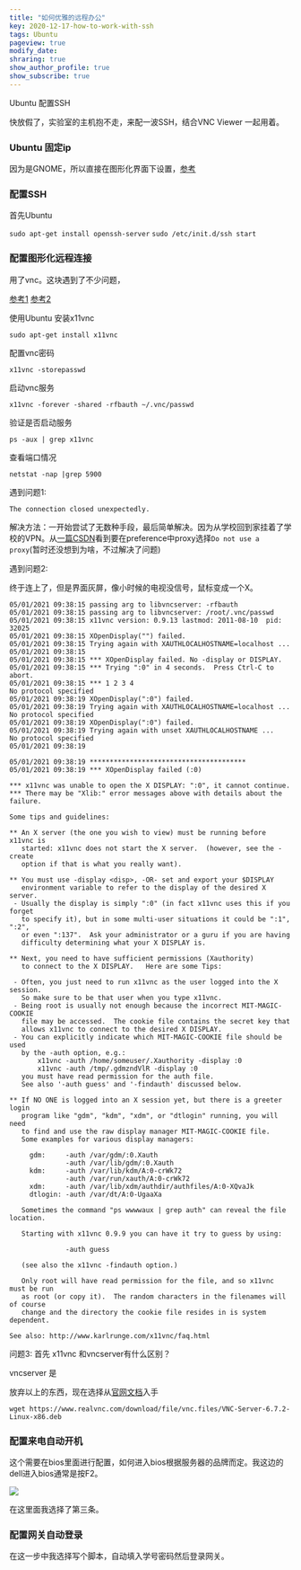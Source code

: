 ```yaml
---
title: "如何优雅的远程办公"
key: 2020-12-17-how-to-work-with-ssh
tags: Ubuntu
pageview: true
modify_date: 
shraring: true
show_author_profile: true
show_subscribe: true
---
```


Ubuntu 配置SSH

快放假了，实验室的主机抱不走，来配一波SSH，结合VNC Viewer 一起用着。
### Ubuntu 固定ip
因为是GNOME，所以直接在图形化界面下设置，[参考](https://linuxconfig.org/how-to-configure-static-ip-address-on-ubuntu-18-10-cosmic-cuttlefish-linux)

### 配置SSH
首先Ubuntu 

`sudo apt-get install openssh-server`
`sudo /etc/init.d/ssh start`


### 配置图形化远程连接
用了vnc。这块遇到了不少问题，

[参考1](https://blog.csdn.net/oDaiLiDong/article/details/86611079)
[参考2](https://www.jianshu.com/p/d45cbb52126a)

使用Ubuntu 安装x11vnc

```
sudo apt-get install x11vnc
```

配置vnc密码

```
x11vnc -storepasswd
```

启动vnc服务

```
x11vnc -forever -shared -rfbauth ~/.vnc/passwd
```

验证是否启动服务

```
ps -aux | grep x11vnc
```

查看端口情况

```
netstat -nap |grep 5900
```
遇到问题1:

```
The connection closed unexpectedly.
```
解决方法：一开始尝试了无数种手段，最后简单解决。因为从学校回到家挂着了学校的VPN。从[一篇CSDN](https://blog.csdn.net/qqbb1987/article/details/109922942)看到要在preference中proxy选择`Do not use a proxy`(暂时还没想到为啥，不过解决了问题)

遇到问题2:

终于连上了，但是界面灰屏，像小时候的电视没信号，鼠标变成一个X。

```
05/01/2021 09:38:15 passing arg to libvncserver: -rfbauth
05/01/2021 09:38:15 passing arg to libvncserver: /root/.vnc/passwd
05/01/2021 09:38:15 x11vnc version: 0.9.13 lastmod: 2011-08-10  pid: 32025
05/01/2021 09:38:15 XOpenDisplay("") failed.
05/01/2021 09:38:15 Trying again with XAUTHLOCALHOSTNAME=localhost ...
05/01/2021 09:38:15 
05/01/2021 09:38:15 *** XOpenDisplay failed. No -display or DISPLAY.
05/01/2021 09:38:15 *** Trying ":0" in 4 seconds.  Press Ctrl-C to abort.
05/01/2021 09:38:15 *** 1 2 3 4 
No protocol specified
05/01/2021 09:38:19 XOpenDisplay(":0") failed.
05/01/2021 09:38:19 Trying again with XAUTHLOCALHOSTNAME=localhost ...
No protocol specified
05/01/2021 09:38:19 XOpenDisplay(":0") failed.
05/01/2021 09:38:19 Trying again with unset XAUTHLOCALHOSTNAME ...
No protocol specified
05/01/2021 09:38:19 

05/01/2021 09:38:19 ***************************************
05/01/2021 09:38:19 *** XOpenDisplay failed (:0)

*** x11vnc was unable to open the X DISPLAY: ":0", it cannot continue.
*** There may be "Xlib:" error messages above with details about the failure.

Some tips and guidelines:

** An X server (the one you wish to view) must be running before x11vnc is
   started: x11vnc does not start the X server.  (however, see the -create
   option if that is what you really want).

** You must use -display <disp>, -OR- set and export your $DISPLAY
   environment variable to refer to the display of the desired X server.
 - Usually the display is simply ":0" (in fact x11vnc uses this if you forget
   to specify it), but in some multi-user situations it could be ":1", ":2",
   or even ":137".  Ask your administrator or a guru if you are having
   difficulty determining what your X DISPLAY is.

** Next, you need to have sufficient permissions (Xauthority) 
   to connect to the X DISPLAY.   Here are some Tips:

 - Often, you just need to run x11vnc as the user logged into the X session.
   So make sure to be that user when you type x11vnc.
 - Being root is usually not enough because the incorrect MIT-MAGIC-COOKIE
   file may be accessed.  The cookie file contains the secret key that
   allows x11vnc to connect to the desired X DISPLAY.
 - You can explicitly indicate which MIT-MAGIC-COOKIE file should be used
   by the -auth option, e.g.:
       x11vnc -auth /home/someuser/.Xauthority -display :0
       x11vnc -auth /tmp/.gdmzndVlR -display :0
   you must have read permission for the auth file.
   See also '-auth guess' and '-findauth' discussed below.

** If NO ONE is logged into an X session yet, but there is a greeter login
   program like "gdm", "kdm", "xdm", or "dtlogin" running, you will need
   to find and use the raw display manager MIT-MAGIC-COOKIE file.
   Some examples for various display managers:

     gdm:     -auth /var/gdm/:0.Xauth
              -auth /var/lib/gdm/:0.Xauth
     kdm:     -auth /var/lib/kdm/A:0-crWk72
              -auth /var/run/xauth/A:0-crWk72
     xdm:     -auth /var/lib/xdm/authdir/authfiles/A:0-XQvaJk
     dtlogin: -auth /var/dt/A:0-UgaaXa

   Sometimes the command "ps wwwwaux | grep auth" can reveal the file location.

   Starting with x11vnc 0.9.9 you can have it try to guess by using:

              -auth guess

   (see also the x11vnc -findauth option.)

   Only root will have read permission for the file, and so x11vnc must be run
   as root (or copy it).  The random characters in the filenames will of course
   change and the directory the cookie file resides in is system dependent.

See also: http://www.karlrunge.com/x11vnc/faq.html
```

问题3: 首先 x11vnc 和vncserver有什么区别？

vncserver 是


放弃以上的东西，现在选择从[官网文档](https://help.realvnc.com/hc/en-us/articles/360002253198-Installing-and-Removing-VNC-Connect#upgrading-to-vnc-connect-from-legacy-versions-0-19)入手

```
wget https://www.realvnc.com/download/file/vnc.files/VNC-Server-6.7.2-Linux-x86.deb
```


### 配置来电自动开机

这个需要在bios里面进行配置，如何进入bios根据服务器的品牌而定。我这边的dell进入bios通常是按F2。

![](https://note.youdao.com/yws/api/personal/file/WEB64dd1b9ba388e30fec3f12b9dbc5513f?method=download&shareKey=921677204794fb75055a3508c0954f85)

在这里面我选择了第三条。
### 配置网关自动登录

在这一步中我选择写个脚本，自动填入学号密码然后登录网关。


